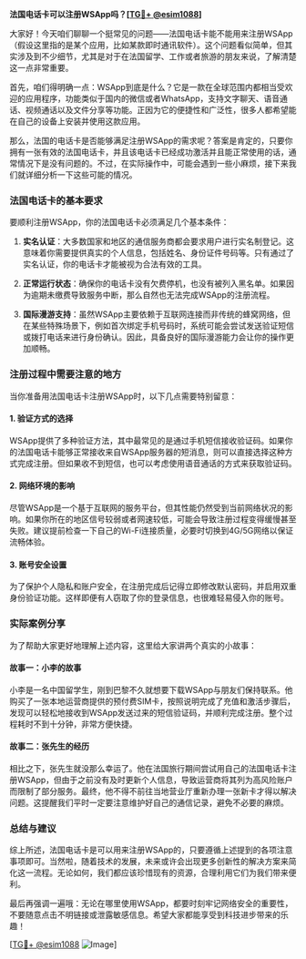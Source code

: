 **法国电话卡可以注册WSApp吗？[[TG💪+ @esim1088](https://t.me/s/esim1088)]**

大家好！今天咱们聊聊一个挺常见的问题——法国电话卡能不能用来注册WSApp（假设这里指的是某个应用，比如某款即时通讯软件）。这个问题看似简单，但其实涉及到不少细节，尤其是对于在法国留学、工作或者旅游的朋友来说，了解清楚这一点非常重要。

首先，咱们得明确一点：WSApp到底是什么？它是一款在全球范围内都相当受欢迎的应用程序，功能类似于国内的微信或者WhatsApp，支持文字聊天、语音通话、视频通话以及文件分享等功能。正因为它的便捷性和广泛性，很多人都希望能在自己的设备上安装并使用这款应用。

那么，法国的电话卡是否能够满足注册WSApp的需求呢？答案是肯定的，只要你拥有一张有效的法国电话卡，并且该电话卡已经成功激活并且能正常使用的话，通常情况下是没有问题的。不过，在实际操作中，可能会遇到一些小麻烦，接下来我们就详细分析一下这些可能的情况。

### 法国电话卡的基本要求

要顺利注册WSApp，你的法国电话卡必须满足几个基本条件：

1. **实名认证**：大多数国家和地区的通信服务商都会要求用户进行实名制登记。这意味着你需要提供真实的个人信息，包括姓名、身份证件号码等。只有通过了实名认证，你的电话卡才能被视为合法有效的工具。

2. **正常运行状态**：确保你的电话卡没有欠费停机，也没有被列入黑名单。如果因为逾期未缴费导致服务中断，那么自然也无法完成WSApp的注册流程。

3. **国际漫游支持**：虽然WSApp主要依赖于互联网连接而非传统的蜂窝网络，但在某些特殊场景下，例如首次绑定手机号码时，系统可能会尝试发送验证短信或拨打电话来进行身份确认。因此，具备良好的国际漫游能力会让你的操作更加顺畅。

### 注册过程中需要注意的地方

当你准备用法国电话卡注册WSApp时，以下几点需要特别留意：

#### 1. 验证方式的选择
WSApp提供了多种验证方法，其中最常见的是通过手机短信接收验证码。如果你的法国电话卡能够正常接收来自WSApp服务器的短消息，则可以直接选择这种方式完成注册。但如果收不到短信，也可以考虑使用语音通话的方式来获取验证码。

#### 2. 网络环境的影响
尽管WSApp是一个基于互联网的服务平台，但其性能仍然受到当前网络状况的影响。如果你所在的地区信号较弱或者网速较低，可能会导致注册过程变得缓慢甚至失败。建议提前检查一下自己的Wi-Fi连接质量，必要时切换到4G/5G网络以保证流畅体验。

#### 3. 账号安全设置
为了保护个人隐私和账户安全，在注册完成后记得立即修改默认密码，并启用双重身份验证功能。这样即便有人窃取了你的登录信息，也很难轻易侵入你的账号。

### 实际案例分享

为了帮助大家更好地理解上述内容，这里给大家讲两个真实的小故事：

#### 故事一：小李的故事
小李是一名中国留学生，刚到巴黎不久就想要下载WSApp与朋友们保持联系。他购买了一张本地运营商提供的预付费SIM卡，按照说明完成了充值和激活步骤后，发现可以轻松地接收到WSApp发送过来的短信验证码，并顺利完成注册。整个过程耗时不到十分钟，非常方便快捷。

#### 故事二：张先生的经历
相比之下，张先生就没那么幸运了。他在法国旅行期间尝试用自己的法国电话卡注册WSApp，但由于之前没有及时更新个人信息，导致运营商将其列为高风险账户而限制了部分服务。最终，他不得不前往当地营业厅重新办理一张新卡才得以解决问题。这提醒我们平时一定要注意维护好自己的通信记录，避免不必要的麻烦。

### 总结与建议

综上所述，法国电话卡是可以用来注册WSApp的，只要遵循上述提到的各项注意事项即可。当然啦，随着技术的发展，未来或许会出现更多创新性的解决方案来简化这一流程。无论如何，我们都应该珍惜现有的资源，合理利用它们为我们带来便利。

最后再强调一遍哦：无论在哪里使用WSApp，都要时刻牢记网络安全的重要性，不要随意点击不明链接或泄露敏感信息。希望大家都能享受到科技进步带来的乐趣！

[[TG💪+ @esim1088](https://t.me/s/esim1088) ![Image](https://i.postimg.cc/4NQfJmqS/Snipaste-2025-05-13-00-14-12.png)]